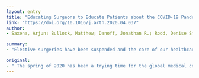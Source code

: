 ```yaml
---
layout: entry
title: "Educating Surgeons to Educate Patients about the COVID-19 Pandemic"
link: "https://doi.org/10.1016/j.arth.2020.04.037"
author:
- Saxena, Arjun; Bullock, Matthew; Danoff, Jonathan R.; Rodd, Denise Smith; Fischer, Stuart J.; Stronach, Ben M.; Levine, Brett R.

summary:
- "Elective surgeries have been suspended and the core of our healthcare system is being strained. The goal is to disseminate factual data surgeons can then use to educate their patients. This brief communication reviews pertinent details about the virus, delaying elective surgeries and what patients can do during this time. CVID-19 is a contagious and lethal virus that has impacted patients and healthcare workers alike."

original:
- " The spring of 2020 has been a trying time for the global medical community as it has faced the latest pandemic, COVID-19. This contagious and lethal virus has impacted patients and healthcare workers alike. Elective surgeries have been suspended and the very core of our healthcare system is being strained. The following brief communication reviews pertinent details about the virus, delaying elective surgeries and what patients can do during this time. The goal is to disseminate factual data that surgeons can then use to educate their patients."
---
```


